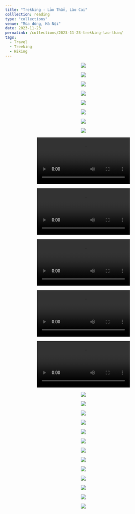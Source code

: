 ```yaml
---
title: "Trekking - Lảo Thẩn, Lào Cai"
colllection: reading
type: "collections"
venue: "Mùa đông, Hà Nội"
date: 2023-11-23
permalink: /collections/2023-11-23-trekking-lao-than/
tags:
  - Travel
  - Treeking
  - Hiking
---
```


<head>
    <style type="text/css">
        figure{text-align: center;}
        math{text-align: center;}
    </style>
</head>


<p style="text-align:center;">
    <img src='/images/mylife/trekking-lao-than/FullSizeRender.jpg'>
</p>

<p style="text-align:center;">
    <img src='/images/mylife/trekking-lao-than/IMG_3356.jpg'>
</p>

<p style="text-align:center;">
    <img src='/images/mylife/trekking-lao-than/IMG_3357.jpg'>
</p>

<p style="text-align:center;">
    <img src='/images/mylife/trekking-lao-than/IMG_3368.jpg'>
</p>

<p style="text-align:center;">
    <img src='/images/mylife/trekking-lao-than/IMG_3374.jpg'>
</p>

<p style="text-align:center;">
    <img src='/images/mylife/trekking-lao-than/IMG_3376.jpg'>
</p>

<p style="text-align:center;">
    <img src='/images/mylife/trekking-lao-than/IMG_3377.jpg'>
</p>

<p style="text-align:center;">
    <img src='/images/mylife/trekking-lao-than/IMG_3381.jpg'>
</p>

<p style="text-align:center;">
<video controls>
    <source src='/images/mylife/trekking-lao-than/video_3391.mp4' type='video/mp4'>
</video>
</p>

<p style="text-align:center;">
<video controls>
    <source src='/images/mylife/trekking-lao-than/video_3395.mp4' type='video/mp4'>
</video>
</p>

<p style="text-align:center;">
<video controls>
    <source src='/images/mylife/trekking-lao-than/video_3424.mp4' type='video/mp4'>
</video>
</p>

<p style="text-align:center;">
<video controls>
    <source src='/images/mylife/trekking-lao-than/video_3450.mp4' type='video/mp4'>
</video>
</p>

<p style="text-align:center;">
<video controls>
    <source src='/images/mylife/trekking-lao-than/video_3550.mp4' type='video/mp4'>
</video>
</p>

<p style="text-align:center;">
    <img src='/images/mylife/trekking-lao-than/IMG_3401.jpg'>
</p>

<p style="text-align:center;">
    <img src='/images/mylife/trekking-lao-than/IMG_3521.jpg'>
</p>

<p style="text-align:center;">
    <img src='/images/mylife/trekking-lao-than/IMG_3586.jpg'>
</p>

<p style="text-align:center;">
    <img src='/images/mylife/trekking-lao-than/IMG_3592.jpg'>
</p>

<p style="text-align:center;">
    <img src='/images/mylife/trekking-lao-than/IMG_3597.jpg'>
</p>

<p style="text-align:center;">
    <img src='/images/mylife/trekking-lao-than/IMG_3831.jpg'>
</p>

<p style="text-align:center;">
    <img src='/images/mylife/trekking-lao-than/IMG_3839.jpg'>
</p>

<p style="text-align:center;">
    <img src='/images/mylife/trekking-lao-than/IMG_4015.JPG'>
</p>

<p style="text-align:center;">
    <img src='/images/mylife/trekking-lao-than/IMG_6576.jpg'>
</p>

<p style="text-align:center;">
    <img src='/images/mylife/trekking-lao-than/IMG_7105.jpg'>
</p>

<p style="text-align:center;">
    <img src='/images/mylife/trekking-lao-than/IMG_7131.jpg'>
</p>

<p style="text-align:center;">
    <img src='/images/mylife/trekking-lao-than/IMG_7146.jpg'>
</p>

<p style="text-align:center;">
    <img src='/images/mylife/trekking-lao-than/IMG_7396.jpg'>
</p>